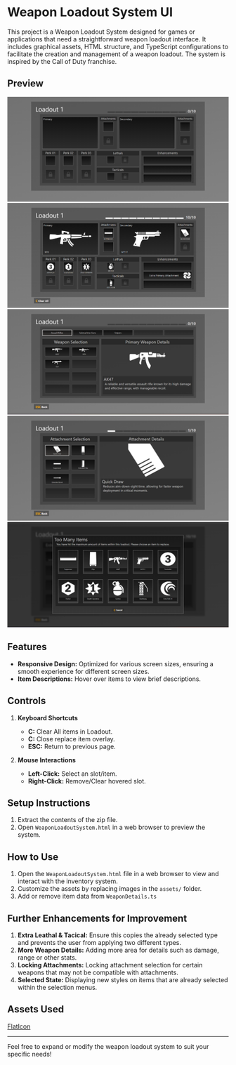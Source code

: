 
# Weapon Loadout System UI
This project is a Weapon Loadout System designed for games or applications that need a straightforward weapon loadout interface. It includes graphical assets, HTML structure, and TypeScript configurations to facilitate the creation and management of a weapon loadout. The system is inspired by the Call of Duty franchise.

## Preview
![Home Screen](assets/projectPreviews/emptyHomepageScreen.png)
![Populated Home Screen](assets/projectPreviews/populatedHomepageScreen.png)
![Weapon Selection Screen](assets/projectPreviews/weaponSelectionScreen.png)
![Item Selection Screen](assets/projectPreviews/attachmentSelectionScreen.png)
![Item Replacement Screen](assets/projectPreviews/itemReplacementScreen.png)


## Features
- **Responsive Design:**  Optimized for various screen sizes, ensuring a smooth experience for different screen sizes.
- **Item Descriptions:** Hover over items to view brief descriptions.

## Controls
1. **Keyboard Shortcuts**
   - **C:** Clear All items in Loadout.
   - **C:** Close replace item overlay.
   - **ESC:** Return to previous page.

2. **Mouse Interactions**
   - **Left-Click:** Select an slot/item.
   - **Right-Click:** Remove/Clear hovered slot.

## Setup Instructions
1. Extract the contents of the zip file.
2. Open `WeaponLoadoutSystem.html` in a web browser to preview the system.

## How to Use
1. Open the `WeaponLoadoutSystem.html` file in a web browser to view and interact with the inventory system.
2. Customize the assets by replacing images in the `assets/` folder.
3. Add or remove item data from `WeaponDetails.ts`

## Further Enhancements for Improvement
1. **Extra Leathal & Tacical:** Ensure this copies the already selected type and prevents the user from applying two different types.
2. **More Weapon Details:** Adding more area for details such as damage, range or other stats.
3. **Locking Attachments:** Locking attachment selection for certain weapons that may not be compatible with attachments.
4. **Selected State:** Displaying new styles on items that are already selected within the selection menus.

## Assets Used
[FlatIcon](https://www.flaticon.com/)

---

Feel free to expand or modify the weapon loadout system to suit your specific needs!
